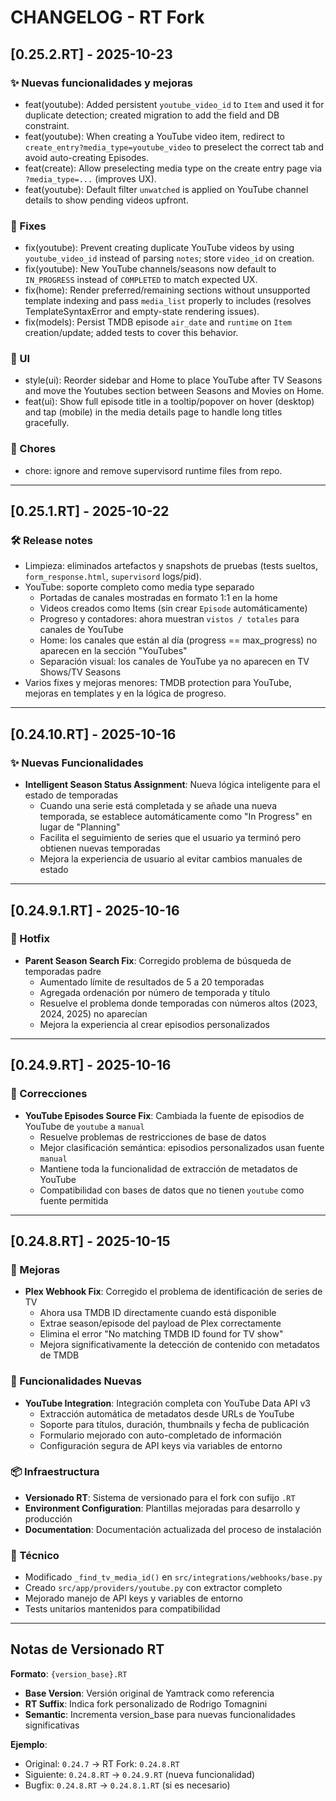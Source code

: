 # CHANGELOG - RT Fork

## [0.25.2.RT] - 2025-10-23

### ✨ Nuevas funcionalidades y mejoras
- feat(youtube): Added persistent `youtube_video_id` to `Item` and used it for duplicate detection; created migration to add the field and DB constraint.
- feat(youtube): When creating a YouTube video item, redirect to `create_entry?media_type=youtube_video` to preselect the correct tab and avoid auto-creating Episodes.
- feat(create): Allow preselecting media type on the create entry page via `?media_type=...` (improves UX).
- feat(youtube): Default filter `unwatched` is applied on YouTube channel details to show pending videos upfront.

### 🐛 Fixes
- fix(youtube): Prevent creating duplicate YouTube videos by using `youtube_video_id` instead of parsing `notes`; store `video_id` on creation.
- fix(youtube): New YouTube channels/seasons now default to `IN_PROGRESS` instead of `COMPLETED` to match expected UX.
- fix(home): Render preferred/remaining sections without unsupported template indexing and pass `media_list` properly to includes (resolves TemplateSyntaxError and empty-state rendering issues).
- fix(models): Persist TMDB episode `air_date` and `runtime` on `Item` creation/update; added tests to cover this behavior.

### 🎨 UI
- style(ui): Reorder sidebar and Home to place YouTube after TV Seasons and move the Youtubes section between Seasons and Movies on Home.
- feat(ui): Show full episode title in a tooltip/popover on hover (desktop) and tap (mobile) in the media details page to handle long titles gracefully.

### 🧪 Chores
- chore: ignore and remove supervisord runtime files from repo.

---

## [0.25.1.RT] - 2025-10-22

### 🛠️ Release notes
- Limpieza: eliminados artefactos y snapshots de pruebas (tests sueltos, `form_response.html`, `supervisord` logs/pid).
- YouTube: soporte completo como media type separado
  - Portadas de canales mostradas en formato 1:1 en la home
  - Videos creados como Items (sin crear `Episode` automáticamente)
  - Progreso y contadores: ahora muestran `vistos / totales` para canales de YouTube
  - Home: los canales que están al día (progress == max_progress) no aparecen en la sección "YouTubes"
  - Separación visual: los canales de YouTube ya no aparecen en TV Shows/TV Seasons
- Varios fixes y mejoras menores: TMDB protection para YouTube, mejoras en templates y en la lógica de progreso.

---

## [0.24.10.RT] - 2025-10-16

### ✨ Nuevas Funcionalidades
- **Intelligent Season Status Assignment**: Nueva lógica inteligente para el estado de temporadas
  - Cuando una serie está completada y se añade una nueva temporada, se establece automáticamente como "In Progress" en lugar de "Planning"
  - Facilita el seguimiento de series que el usuario ya terminó pero obtienen nuevas temporadas
  - Mejora la experiencia de usuario al evitar cambios manuales de estado

---

## [0.24.9.1.RT] - 2025-10-16

### 🐛 Hotfix
- **Parent Season Search Fix**: Corregido problema de búsqueda de temporadas padre
  - Aumentado límite de resultados de 5 a 20 temporadas
  - Agregada ordenación por número de temporada y título
  - Resuelve el problema donde temporadas con números altos (2023, 2024, 2025) no aparecían
  - Mejora la experiencia al crear episodios personalizados

---

## [0.24.9.RT] - 2025-10-16

### 🔧 Correcciones
- **YouTube Episodes Source Fix**: Cambiada la fuente de episodios de YouTube de `youtube` a `manual`
  - Resuelve problemas de restricciones de base de datos
  - Mejor clasificación semántica: episodios personalizados usan fuente `manual`
  - Mantiene toda la funcionalidad de extracción de metadatos de YouTube
  - Compatibilidad con bases de datos que no tienen `youtube` como fuente permitida

---

## [0.24.8.RT] - 2025-10-15

### 🔧 Mejoras
- **Plex Webhook Fix**: Corregido el problema de identificación de series de TV
  - Ahora usa TMDB ID directamente cuando está disponible
  - Extrae season/episode del payload de Plex correctamente
  - Elimina el error "No matching TMDB ID found for TV show"
  - Mejora significativamente la detección de contenido con metadatos de TMDB

### 🌟 Funcionalidades Nuevas
- **YouTube Integration**: Integración completa con YouTube Data API v3
  - Extracción automática de metadatos desde URLs de YouTube
  - Soporte para títulos, duración, thumbnails y fecha de publicación
  - Formulario mejorado con auto-completado de información
  - Configuración segura de API keys via variables de entorno

### 📦 Infraestructura
- **Versionado RT**: Sistema de versionado para el fork con sufijo `.RT`
- **Environment Configuration**: Plantillas mejoradas para desarrollo y producción
- **Documentation**: Documentación actualizada del proceso de instalación

### 🔧 Técnico
- Modificado `_find_tv_media_id()` en `src/integrations/webhooks/base.py`
- Creado `src/app/providers/youtube.py` con extractor completo
- Mejorado manejo de API keys y variables de entorno
- Tests unitarios mantenidos para compatibilidad

---

## Notas de Versionado RT

**Formato**: `{version_base}.RT`
- **Base Version**: Versión original de Yamtrack como referencia  
- **RT Suffix**: Indica fork personalizado de Rodrigo Tomagnini
- **Semantic**: Incrementa version_base para nuevas funcionalidades significativas

**Ejemplo**:
- Original: `0.24.7` → RT Fork: `0.24.8.RT`
- Siguiente: `0.24.8.RT` → `0.24.9.RT` (nueva funcionalidad)
- Bugfix: `0.24.8.RT` → `0.24.8.1.RT` (si es necesario)